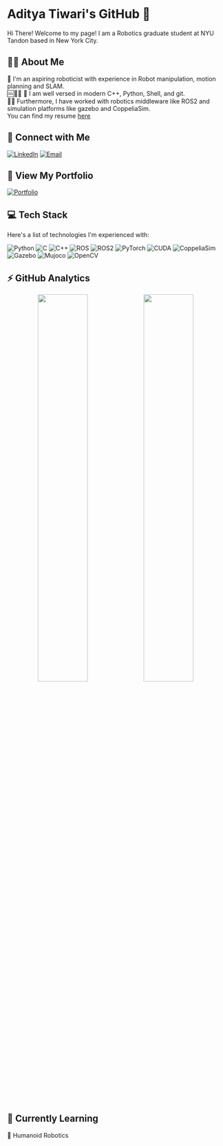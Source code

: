 # Aditya Tiwari's GitHub 👋
Hi There! Welcome to my page! I am a Robotics graduate student at NYU Tandon based in New York City.

## 👨‍💻 About Me 
🤖 I'm an aspiring roboticist with experience in Robot manipulation, motion planning and SLAM.  
🆒🐍🐚 🐙 I am well versed in modern C++, Python, Shell, and git.  
🌵🤖 Furthermore, I have worked with robotics middleware like ROS2 and simulation platforms like gazebo and CoppeliaSim.  
You can find my resume [here](https://1drv.ms/b/s!AsBNdYx8BYsPgaNPYhSbyAbvIGvXqQ?e=R5bzZd)

## 🤝 Connect with Me
[![LinkedIn](https://img.shields.io/badge/LinkedIn-0077B5?style=for-the-badge&logo=linkedin&logoColor=white)](https://www.linkedin.com/in/aditya-tiwari-8802b2236/)
[![Email](https://img.shields.io/badge/Email-D14836?style=for-the-badge&logo=gmail&logoColor=white)](mailto:at5701@nyu.edu)

## 🔭 View My Portfolio
[![Portfolio](https://img.shields.io/badge/Portfolio-00457C?style=for-the-badge&logo=gitbook&logoColor=white)](YOUR_PORTFOLIO_LINK)

## 💻 Tech Stack
Here's a list of technologies I'm experienced with:

![Python](https://img.shields.io/badge/Python-3776AB?style=flat&logo=python&logoColor=white)
![C](https://img.shields.io/badge/C-00599C?style=flat&logo=c&logoColor=white)
![C++](https://img.shields.io/badge/C++-00457C?style=flat&logo=cplusplus&logoColor=white)
![ROS](https://img.shields.io/badge/ROS-22314E?style=flat&logo=ros&logoColor=white)
![ROS2](https://img.shields.io/badge/ROS2-22314E?style=flat&logo=ros&logoColor=white)
![PyTorch](https://img.shields.io/badge/PyTorch-EE4C2C?style=flat&logo=pytorch&logoColor=white)
![CUDA](https://img.shields.io/badge/CUDA-76B900?style=flat&logo=nvidia&logoColor=white)
![CoppeliaSim](https://img.shields.io/badge/CoppeliaSim-3498DB?style=flat&logo=sim&logoColor=white) <!-- No official badge exists, so choose a color and logo that represents simulation or robotics -->
![Gazebo](https://img.shields.io/badge/Gazebo-FFB570?style=flat) <!-- No official badge exists, so choose a color that represents it -->
![Mujoco](https://img.shields.io/badge/Mujoco-0078D6?style=flat) <!-- No official badge exists, so choose a color that represents it -->
![OpenCV](https://img.shields.io/badge/OpenCV-5C3EE8?style=flat&logo=opencv&logoColor=white)


## ⚡ GitHub Analytics
<p align="center">
  <img width="48%" src="YOUR_GITHUB_STATS_LINK" />
  <img width="48%" src="YOUR_GITHUB_MOST_USED_LANGUAGES_LINK" />
</p>

## 🌱 Currently Learning
🔢 Humanoid Robotics
